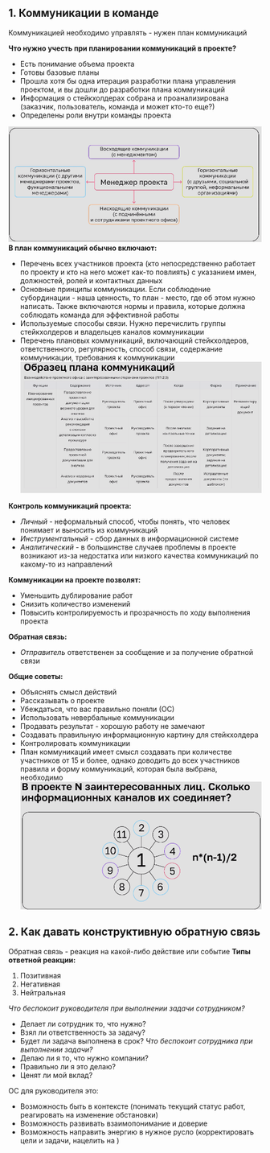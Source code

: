 ## 1. Коммуникации в команде
Коммуникацией необходимо управлять - нужен план коммуникаций

**Что нужно учесть при планировании коммуникаций в проекте?**
- Есть понимание объема проекта
- Готовы базовые планы
- Прошла хотя бы одна итерация разработки плана управления проектом, и вы дошли до разработки плана коммуникаций
- Информация о стейкхолдерах собрана и проанализирована (заказчик, пользователь, команда и может кто-то еще?)
- Определены роли внутри команды проекта

![](attachments/Pasted%20image%2020240326072402.png)
**В план коммуникаций обычно включают:**
- Перечень всех участников проекта (кто непосредственно работает по проекту и кто на него может как-то повлиять) с указанием имен, должностей, ролей и контактных данных
- Основные принципы коммуникации. Если соблюдение субординации - наша ценность, то план - место, где об этом нужно написать. Также включаются нормы и правила, которые должна соблюдать команда для эффективной работы
- Используемые способы связи. Нужно перечислить группы стейкхолдеров и владельцев каналов коммуникации
- Перечень плановых коммуникаций, включающий стейкхолдеров, ответственного, регулярность, способ связи, содержание коммуникации, требования к коммуникации
![](attachments/Pasted%20image%2020240326073423.png)

**Контроль коммуникаций проекта:**
- *Личный* - неформальный способ, чтобы понять, что человек понимает и выносить из коммуникаций
- *Инструментальный* - сбор данных в информационной системе
- *Аналитический* - в большинстве случаев проблемы в проекте возникают из-за недостатка или низкого качества коммуникаций по какому-то из направлений

**Коммуникации на проекте позволят:**
- Уменьшить дублирование работ
- Снизить количество изменений
- Повысить контролируемость и прозрачность по ходу выполнения проекта

**Обратная связь:**
- *Отправитель* ответственен за сообщение и за получение обратной связи

**Общие советы:**
- Объяснять смысл действий
- Рассказывать о проекте
- Убеждаться, что вас правильно поняли (ОС)
- Использовать невербальные коммуникации
- Продавать результат - хорошую работу не замечают
- Создавать правильную информационную картину для стейкхолдера
- Контролировать коммуникации
- План коммуникаций имеет смысл создавать при количестве участников от 15 и более, однако доводить до всех участников правила и форму коммуникаций, которая была выбрана, необходимо
![](attachments/Pasted%20image%2020240326074849.png)
## 2. Как давать конструктивную обратную связь
Обратная связь - реакция на какой-либо действие или событие
**Типы ответной реакции:**
1. Позитивная
2. Негативная
3. Нейтральная

*Что беспокоит руководителя при выполнении  задачи сотрудником?*
- Делает ли сотрудник то, что нужно?
- Взял ли ответственность за задачу?
- Будет ли задача выполнена в срок?
*Что беспокоит сотрудника при выполнении задачи?*
- Делаю ли я то, что нужно компании?
- Правильно ли я это делаю?
- Ценят ли мой вклад?

ОС для руководителя это:
- Возможность быть в контексте (понимать текущий статус работ, реагировать на изменение обстановки)
- Возможность развивать взаимопонимание и доверие 
- Возможность направить энергию в нужное русло (корректировать цели и задачи, нацелить на )